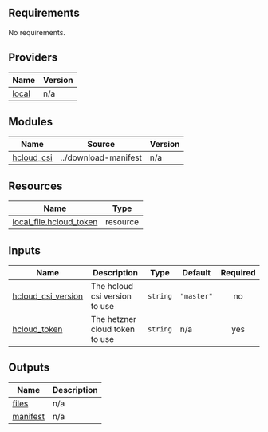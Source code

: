 ## Requirements

No requirements.

## Providers

| Name | Version |
|------|---------|
| <a name="provider_local"></a> [local](#provider\_local) | n/a |

## Modules

| Name | Source | Version |
|------|--------|---------|
| <a name="module_hcloud_csi"></a> [hcloud\_csi](#module\_hcloud\_csi) | ../download-manifest | n/a |

## Resources

| Name | Type |
|------|------|
| [local_file.hcloud_token](https://registry.terraform.io/providers/hashicorp/local/latest/docs/resources/file) | resource |

## Inputs

| Name | Description | Type | Default | Required |
|------|-------------|------|---------|:--------:|
| <a name="input_hcloud_csi_version"></a> [hcloud\_csi\_version](#input\_hcloud\_csi\_version) | The hcloud csi version to use | `string` | `"master"` | no |
| <a name="input_hcloud_token"></a> [hcloud\_token](#input\_hcloud\_token) | The hetzner cloud token to use | `string` | n/a | yes |

## Outputs

| Name | Description |
|------|-------------|
| <a name="output_files"></a> [files](#output\_files) | n/a |
| <a name="output_manifest"></a> [manifest](#output\_manifest) | n/a |
